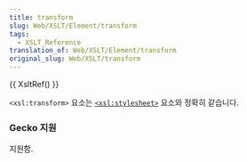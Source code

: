 ```yaml
---
title: transform
slug: Web/XSLT/Element/transform
tags:
  - XSLT_Reference
translation_of: Web/XSLT/Element/transform
original_slug: Web/XSLT/transform
---
```

{{ XsltRef() }}

`<xsl:transform>` 요소는 [`<xsl:stylesheet>`](ko/XSLT/stylesheet) 요소와 정확히 같습니다.

### Gecko 지원

지원함.
